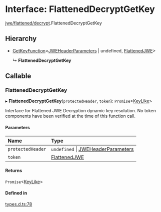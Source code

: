 # Interface: FlattenedDecryptGetKey

[jwe/flattened/decrypt](../modules/jwe_flattened_decrypt.md).FlattenedDecryptGetKey

## Hierarchy

- [GetKeyFunction](types.getkeyfunction.md)<[JWEHeaderParameters](types.jweheaderparameters.md) \| undefined, [FlattenedJWE](types.flattenedjwe.md)\>

  ↳ **FlattenedDecryptGetKey**

## Callable

### FlattenedDecryptGetKey

▸ **FlattenedDecryptGetKey**(`protectedHeader`, `token`): `Promise`<[KeyLike](../types/types.keylike.md)\>

Interface for Flattened JWE Decryption dynamic key resolution.
No token components have been verified at the time of this function call.

#### Parameters

| Name | Type |
| :------ | :------ |
| `protectedHeader` | `undefined` \| [JWEHeaderParameters](types.jweheaderparameters.md) |
| `token` | [FlattenedJWE](types.flattenedjwe.md) |

#### Returns

`Promise`<[KeyLike](../types/types.keylike.md)\>

#### Defined in

[types.d.ts:78](https://github.com/panva/jose/blob/v3.13.0/src/types.d.ts#L78)
